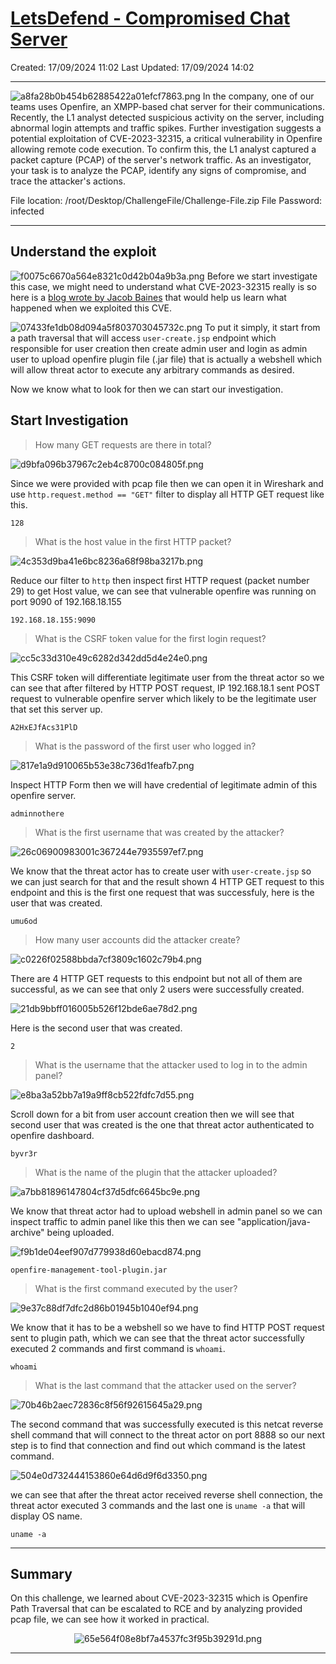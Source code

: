 # [LetsDefend - Compromised Chat Server](https://app.letsdefend.io/challenge/compromised-chat-server)
Created: 17/09/2024 11:02
Last Updated: 17/09/2024 14:02
* * *
![a8fa28b0b454b62885422a01efcf7863.png](/resources/a8fa28b0b454b62885422a01efcf7863.png)
In the company, one of our teams uses Openfire, an XMPP-based chat server for their communications. Recently, the L1 analyst detected suspicious activity on the server, including abnormal login attempts and traffic spikes. Further investigation suggests a potential exploitation of CVE-2023-32315, a critical vulnerability in Openfire allowing remote code execution. To confirm this, the L1 analyst captured a packet capture (PCAP) of the server's network traffic. As an investigator, your task is to analyze the PCAP, identify any signs of compromise, and trace the attacker's actions.

File location: /root/Desktop/ChallengeFile/Challenge-File.zip
File Password: infected

* * *
## Understand the exploit
![f0075c6670a564e8321c0d42b04a9b3a.png](/resources/f0075c6670a564e8321c0d42b04a9b3a.png)
Before we start investigate this case, we might need to understand what CVE-2023-32315 really is so here is a [blog wrote by Jacob Baines](https://vulncheck.com/blog/openfire-cve-2023-32315) that would help us learn what happened when we exploited this CVE.

![07433fe1db08d094a5f803703045732c.png](/resources/07433fe1db08d094a5f803703045732c.png)
To put it simply, it start from a path traversal that will access `user-create.jsp` endpoint which responsible for user creation then create admin user and login as admin user to upload openfire plugin file (.jar file) that is actually a webshell which will allow threat actor to execute any arbitrary commands as desired.

Now we know what to look for then we can start our investigation.

## Start Investigation
>How many GET requests are there in total?

![d9bfa096b37967c2eb4c8700c084805f.png](/resources/d9bfa096b37967c2eb4c8700c084805f.png)

Since we were provided with pcap file then we can open it in Wireshark and use `http.request.method == "GET"` filter to display all HTTP GET request like this.

```
128
```

>What is the host value in the first HTTP packet?

![4c353d9ba41e6bc8236a68f98ba3217b.png](/resources/4c353d9ba41e6bc8236a68f98ba3217b.png)

Reduce our filter to `http` then inspect first HTTP request (packet number 29) to get Host value, we can see that vulnerable openfire was running on port 9090 of 192.168.18.155

```
192.168.18.155:9090
```

>What is the CSRF token value for the first login request?

![cc5c33d310e49c6282d342dd5d4e24e0.png](/resources/cc5c33d310e49c6282d342dd5d4e24e0.png)

This CSRF token will differentiate legitimate user from the threat actor so we can see that after filtered by HTTP POST request, IP 192.168.18.1 sent POST request to vulnerable openfire server which likely to be the legitimate user that set this server up.   

```
A2HxEJfAcs31PlD
```

>What is the password of the first user who logged in?

![817e1a9d910065b53e38c736d1feafb7.png](/resources/817e1a9d910065b53e38c736d1feafb7.png)

Inspect HTTP Form then we will have credential of legitimate admin of this openfire server.

```
adminnothere
```

>What is the first username that was created by the attacker?

![26c06900983001c367244e7935597ef7.png](/resources/26c06900983001c367244e7935597ef7.png)

We know that the threat actor has to create user with `user-create.jsp` so we can just search for that and the result shown 4 HTTP GET request to this endpoint and this is the first one request that was successfuly, here is the user that was created. 

```
umu6od
```

>How many user accounts did the attacker create?

![c0226f02588bbda7cf3809c1602c79b4.png](/resources/c0226f02588bbda7cf3809c1602c79b4.png)

There are 4 HTTP GET requests to this endpoint but not all of them are successful, as we can see that only 2 users were successfully created. 

![21db9bbff016005b526f12bde6ae78d2.png](/resources/21db9bbff016005b526f12bde6ae78d2.png)

Here is the second user that was created.

```
2
```

>What is the username that the attacker used to log in to the admin panel?

![e8ba3a52bb7a19a9ff8cb522fdfc7d55.png](/resources/e8ba3a52bb7a19a9ff8cb522fdfc7d55.png)

Scroll down for a bit from user account creation then we will see that second user that was created is the one that threat actor authenticated to openfire dashboard.

```
byvr3r
```

>What is the name of the plugin that the attacker uploaded?

![a7bb81896147804cf37d5dfc6645bc9e.png](/resources/a7bb81896147804cf37d5dfc6645bc9e.png)

We know that threat actor had to upload webshell in admin panel so we can inspect traffic to admin panel like this then we can see "application/java-archive" being uploaded.

![f9b1de04eef907d779938d60ebacd874.png](/resources/f9b1de04eef907d779938d60ebacd874.png)

```
openfire-management-tool-plugin.jar
```

>What is the first command executed by the user?

![9e37c88df7dfc2d86b01945b1040ef94.png](/resources/9e37c88df7dfc2d86b01945b1040ef94.png)

We know that it has to be a webshell so we have to find HTTP POST request sent to plugin path, which we can see that the threat actor successfully executed 2 commands and first command is `whoami`.

```
whoami
```

>What is the last command that the attacker used on the server?

![70b46b2aec72836c8f56f92615645a29.png](/resources/70b46b2aec72836c8f56f92615645a29.png)

The second command that was successfully executed is this netcat reverse shell command that will connect to the threat actor on port 8888 so our next step is to find that connection and find out which command is the latest command.

![504e0d732444153860e64d6d9f6d3350.png](/resources/504e0d732444153860e64d6d9f6d3350.png)

we can see that after the threat actor received reverse shell connection, the threat actor executed 3 commands and the last one is `uname -a` that will display OS name.

```
uname -a
```

* * *
## Summary
On this challenge, we learned about CVE-2023-32315 which is Openfire Path Traversal that can be escalated to RCE and by analyzing provided pcap file, we can see how it worked in practical.

<div align=center>

![65e564f08e8bf7a4537fc3f95b39291d.png](/resources/65e564f08e8bf7a4537fc3f95b39291d.png)
</div>

* * *
